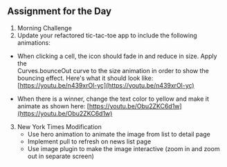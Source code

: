 ## Assignment for the Day
1. Morning Challenge 
2. Update your refactored tic-tac-toe app to include the following animations:
  - When clicking a cell, the icon should fade in and reduce in size.  Apply the  
    Curves.bounceOut curve to the size animation in order to show the bouncing effect.
    Here's what it should look like:
    [https://youtu.be/n439xrOl-yc](https://youtu.be/n439xrOl-yc)
    
  - When there is a winner, change the text color to yellow and make it animate as shown
    here:
    [https://youtu.be/Obu2ZKC6d1w](https://youtu.be/Obu2ZKC6d1w)
    
3.  New York Times Modification
    - Use hero animation to animate the image from list to detail page
    - Implement pull to refresh on news list page
    - Use image plugin to make the image interactive (zoom in and zoom out in separate screen)